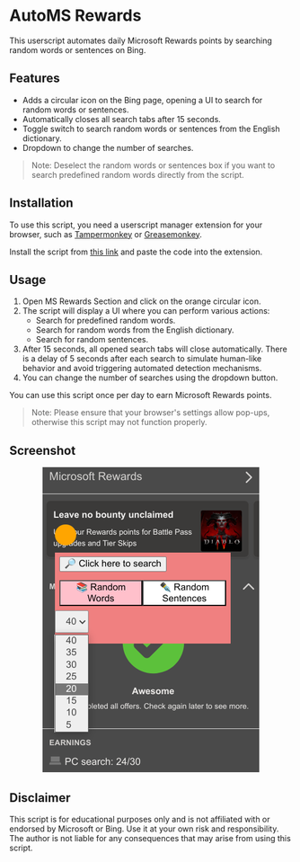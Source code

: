# AutoMS Rewards

This userscript automates daily Microsoft Rewards points by searching random words or sentences on Bing.

## Features

- Adds a circular icon on the Bing page, opening a UI to search for random words or sentences.
- Automatically closes all search tabs after 15 seconds.
- Toggle switch to search random words or sentences from the English dictionary.
- Dropdown to change the number of searches.

> Note: Deselect the random words or sentences box if you want to search predefined random words directly from the script.

## Installation

To use this script, you need a userscript manager extension for your browser, such as [Tampermonkey](https://www.tampermonkey.net/) or [Greasemonkey](https://www.greasespot.net/).

Install the script from [this link](https://github.com/saitamasahil/AutoMS-Rewards/raw/main/code.js) and paste the code into the extension.

## Usage

1. Open MS Rewards Section and click on the orange circular icon.
2. The script will display a UI where you can perform various actions:
   - Search for predefined random words.
   - Search for random words from the English dictionary.
   - Search for random sentences.
3. After 15 seconds, all opened search tabs will close automatically. There is a delay of 5 seconds after each search to simulate human-like behavior and avoid triggering automated detection mechanisms.
4. You can change the number of searches using the dropdown button.

You can use this script once per day to earn Microsoft Rewards points.

> Note: Please ensure that your browser's settings allow pop-ups, otherwise this script may not function properly.

## Screenshot

<div align="center">
    <img src="screenshot/screenshot1.png">
</div>

## Disclaimer

This script is for educational purposes only and is not affiliated with or endorsed by Microsoft or Bing. Use it at your own risk and responsibility. The author is not liable for any consequences that may arise from using this script.
